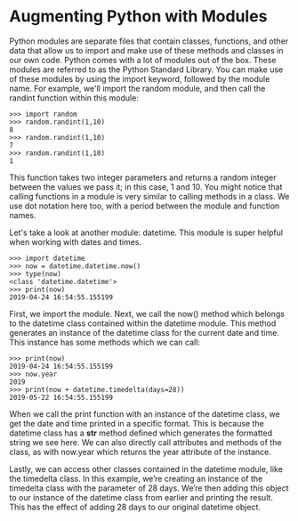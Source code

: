 # Augmenting Python with Modules
Python modules are separate files that contain classes, functions, and other data that allow us to import and make use of these methods and classes in our own code. Python comes with a lot of modules out of the box. These modules are referred to as the Python Standard Library. You can make use of these modules by using the import keyword, followed by the module name. For example, we'll import the random module, and then call the randint function within this module:

```
>>> import random
>>> random.randint(1,10)
8
>>> random.randint(1,10)
7
>>> random.randint(1,10)
1
```

This function takes two integer parameters and returns a random integer between the values we pass it; in this case, 1 and 10. You might notice that calling functions in a module is very similar to calling methods in a class. We use dot notation here too, with a period between the module and function names.

Let's take a look at another module: datetime. This module is super helpful when working with dates and times.

```
>>> import datetime
>>> now = datetime.datetime.now()
>>> type(now)
<class 'datetime.datetime'>
>>> print(now)
2019-04-24 16:54:55.155199
```

First, we import the module. Next, we call the now() method which belongs to the datetime class contained within the datetime module. This method generates an instance of the datetime class for the current date and time. This instance has some methods which we can call:

```
>>> print(now)
2019-04-24 16:54:55.155199
>>> now.year
2019
>>> print(now + datetime.timedelta(days=28))
2019-05-22 16:54:55.155199
```

When we call the print function with an instance of the datetime class, we get the date and time printed in a specific format. This is because the datetime class has a __str__ method defined which generates the formatted string we see here. We can also directly call attributes and methods of the class, as with now.year which returns the year attribute of the instance.

Lastly, we can access other classes contained in the datetime module, like the timedelta class. In this example, we’re creating an instance of the timedelta class with the parameter of 28 days. We’re then adding this object to our instance of the datetime class from earlier and printing the result. This has the effect of adding 28 days to our original datetime object.



